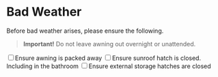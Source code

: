<link href="../styles/custom.css" rel="stylesheet" />

# Bad Weather
Before bad weather arises, please ensure the following.

> **Important!** Do not leave awning out overnight or unattended.

<label for="awning" class="top"> <input type="checkbox" id="awning" />Ensure awning is packed away</label>
<label for="sunroof" class="alt"> <input type="checkbox" id="sunroof" />Ensure sunroof hatch is closed. Including in the bathroom</label>
<label for="storage"> <input type="checkbox" id="storage" />Ensure external storage hatches are closed</label>